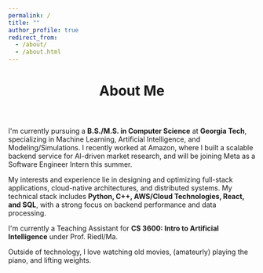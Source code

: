 ```yaml
---
permalink: /
title: ""
author_profile: true
redirect_from: 
  - /about/
  - /about.html
---
```

<div class="about-page">

  <header>
    <h1>About Me</h1>
  </header>

  <article>
    <p>
      I'm currently pursuing a <strong>B.S./M.S. in Computer Science</strong> at <strong>Georgia Tech</strong>, specializing in Machine Learning, Artificial Intelligence, and Modeling/Simulations. I recently worked at Amazon, where I built a scalable backend service for AI-driven market research, and will be joining Meta as a Software Engineer Intern this summer.
    </p>
    <p>
      My interests and experience lie in designing and optimizing full-stack applications, cloud-native architectures, and distributed systems. My technical stack includes <strong>Python, C++, AWS/Cloud Technologies, React, and SQL</strong>, with a strong focus on backend performance and data processing.
    </p>
    <p>
      I'm currently a Teaching Assistant for <strong>CS 3600: Intro to Artificial Intelligence</strong> under Prof. Riedl/Ma.
    </p>
    <p>
      Outside of technology, I love watching old movies, (amateurly) playing the piano, and lifting weights.
    </p>
  </article>

</div>
